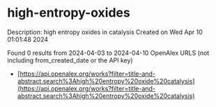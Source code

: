 # high-entropy-oxides
Description: high entropy oxides in catalysis
Created on Wed Apr 10 01:01:48 2024

Found 0 results from 2024-04-03 to 2024-04-10
OpenAlex URLS (not including from_created_date or the API key)
- [https://api.openalex.org/works?filter=title-and-abstract.search%3Ahigh%20entropy%20oxide%20catalysis](https://api.openalex.org/works?filter=title-and-abstract.search%3Ahigh%20entropy%20oxide%20catalysis)


